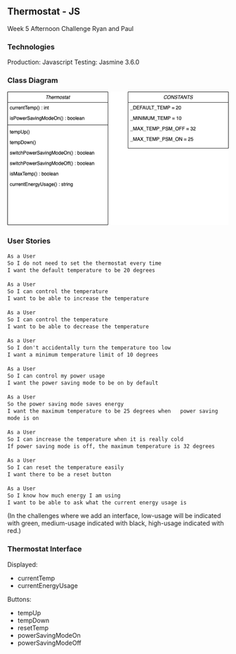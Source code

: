 ## Thermostat - JS

Week 5 Afternoon Challenge
Ryan and Paul

### Technologies
Production: Javascript
Testing: Jasmine 3.6.0

### Class Diagram

<img src="class-diagram.png"/>

### User Stories
```
As a User
So I do not need to set the thermostat every time
I want the default temperature to be 20 degrees

As a User
So I can control the temperature
I want to be able to increase the temperature

As a User
So I can control the temperature
I want to be able to decrease the temperature

As a User
So I don't accidentally turn the temperature too low
I want a minimum temperature limit of 10 degrees

As a User
So I can control my power usage
I want the power saving mode to be on by default

As a User 
So the power saving mode saves energy
I want the maximum temperature to be 25 degrees when   power saving mode is on

As a User
So I can increase the temperature when it is really cold
If power saving mode is off, the maximum temperature is 32 degrees

As a User 
So I can reset the temperature easily
I want there to be a reset button

As a User
So I know how much energy I am using
I want to be able to ask what the current energy usage is

```

(In the challenges where we add an interface, low-usage will be indicated with green, medium-usage indicated with black, high-usage indicated with red.)

### Thermostat Interface

Displayed:
- currentTemp
- currentEnergyUsage

Buttons:
- tempUp
- tempDown
- resetTemp
- powerSavingModeOn
- powerSavingModeOff